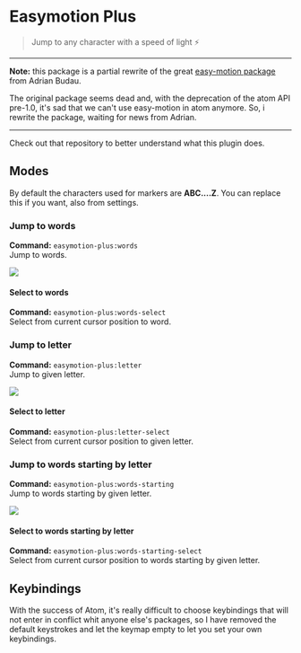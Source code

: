 # Easymotion Plus

> Jump to any character with a speed of light ⚡️

* * *

**Note:** this package is a partial rewrite of the great [easy-motion package](https://github.com/adrian-budau/easy-motion) from Adrian Budau.

The original package seems dead and, with the deprecation of the atom API pre-1.0, it's sad that we can't use easy-motion in atom anymore. So, i rewrite the package, waiting for news from Adrian.

* * *

Check out that repository to better understand what this plugin does.

## Modes

By default the characters used for markers are **ABC....Z**. You can replace this if you want, also from settings.

### Jump to words

**Command:** `easymotion-plus:words`  
Jump to words.

<img src="./caps/mode-words.gif" styles="text-align:center;">

#### Select to words

**Command:** `easymotion-plus:words-select`  
Select from current cursor position to word.

### Jump to letter

**Command:** `easymotion-plus:letter`  
Jump to given letter.

<img src="./caps/mode-letter.gif" styles="text-align:center;">

#### Select to letter

**Command:** `easymotion-plus:letter-select`  
Select from current cursor position to given letter.

### Jump to words starting by letter

**Command:** `easymotion-plus:words-starting`  
Jump to words starting by given letter.

<img src="./caps/mode-words-starting.gif" styles="text-align:center;">

#### Select to words starting by letter

**Command:** `easymotion-plus:words-starting-select`  
Select from current cursor position to words starting by given letter.

## Keybindings

With the success of Atom, it's really difficult to choose keybindings that will not enter in conflict whit anyone else's packages, so I have removed the default keystrokes and let the keymap empty to let you set your own keybindings.
